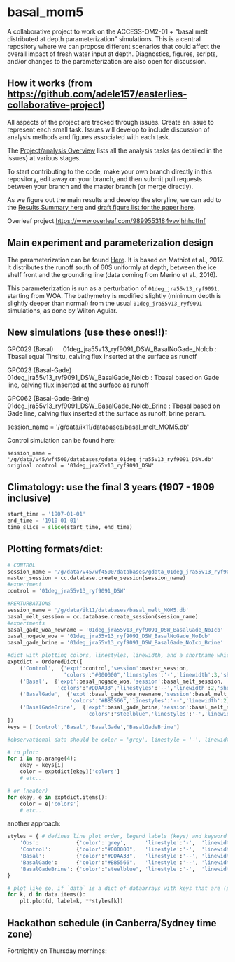 # basal_mom5

A collaborative project to work on the ACCESS-OM2-01 + "basal melt distributed at depth parameterization" simulations. This is a central repository where we can propose different scenarios that could affect the overall impact of fresh water input at depth. Diagnostics, figures, scripts, and/or changes to the parameterization are also open for discussion.

## How it works (from https://github.com/adele157/easterlies-collaborative-project)

All aspects of the project are tracked through issues. Create an issue to represent each small task. Issues will develop to include discussion of analysis methods and figures associated with each task.

The [Project/analysis Overview](https://github.com/pedrocol/basal_mom5-collaborative-project/projects/1) lists all the analysis tasks (as detailed in the issues) at various stages.

To start contributing to the code, make your own branch directly in this repository, edit away on your branch, and then submit pull requests between your branch and the master branch (or merge directly).

As we figure out the main results and develop the storyline, we can add to the [Results Summary here](https://github.com/pedrocol/basal_mom5-collaborative-project/blob/main/Results_summary.md) and [draft figure list for the paper here](https://github.com/pedrocol/basal_mom5-collaborative-project/blob/main/Figure_outline.md).

Overleaf project https://www.overleaf.com/9899553184vvvjhhhcffnf

## Main experiment and parameterization design

The parameterization can be found [Here](https://github.com/pedrocol/basal_routines/tree/master/MOM_routines). It is based on Mathiot et al., 2017. It distributes the runoff south of 60S uniformly at depth, between the ice shelf front and the grounding line (data coming from Merino et al., 2016).

This parameterization is run as a perturbation of `01deg_jra55v13_ryf9091`, starting from WOA. The bathymetry is modified slightly (minimum depth is slightly deeper than normal) from the usual `01deg_jra55v13_ryf9091` simulations, as done by Wilton Aguiar.

## New simulations (use these ones!!):

GPC029 (Basal)                                01deg_jra55v13_ryf9091_DSW_BasalNoGade_NoIcb     : Tbasal equal Tinsitu, calving flux inserted at the surface as runoff

GPC023 (Basal-Gade)                           01deg_jra55v13_ryf9091_DSW_BasalGade_NoIcb       : Tbasal based on Gade line, calving flux inserted at the surface as runoff

GPC062 (Basal-Gade-Brine)                     01deg_jra55v13_ryf9091_DSW_BasalGade_NoIcb_Brine : Tbasal based on Gade line, calving flux inserted at the surface as runoff, brine param.


session_name = '/g/data/ik11/databases/basal_melt_MOM5.db'

Control simulation can be found here:
```
session_name = '/g/data/v45/wf4500/databases/gdata_01deg_jra55v13_ryf9091_DSW.db'
original control = '01deg_jra55v13_ryf9091_DSW'
```

## Climatology: use the final 3 years (1907 - 1909 inclusive)

```python
start_time = '1907-01-01'
end_time = '1910-01-01'
time_slice = slice(start_time, end_time)
```

## Plotting formats/dict:

```python
# CONTROL
session_name = '/g/data/v45/wf4500/databases/gdata_01deg_jra55v13_ryf9091_DSW.db'
master_session = cc.database.create_session(session_name)
#experiment
control = '01deg_jra55v13_ryf9091_DSW'

#PERTURBATIONS
session_name = '/g/data/ik11/databases/basal_melt_MOM5.db'
basal_melt_session = cc.database.create_session(session_name)
#experiments
basal_gade_woa_newname = '01deg_jra55v13_ryf9091_DSW_BasalGade_NoIcb'
basal_nogade_woa = '01deg_jra55v13_ryf9091_DSW_BasalNoGade_NoIcb'
basal_gade_brine = '01deg_jra55v13_ryf9091_DSW_BasalGade_NoIcb_Brine'

#dict with plotting colors, linestyles, linewidth, and a shortname which may or may not be useful
exptdict = OrderedDict([
    ('Control',  {'expt':control,'session':master_session,
                  'colors':"#000000",'linestyles':'-','linewidth':3,'shortname':'control'}),
    ('Basal',  {'expt':basal_nogade_woa,'session':basal_melt_session,
                'colors':"#DDAA33",'linestyles':'--','linewidth':2,'shortname':'basal_nogade'}),
    ('BasalGade',  {'expt':basal_gade_woa_newname,'session':basal_melt_session,
                    'colors':"#BB5566",'linestyles':'--','linewidth':2,'shortname':'basal'}),
    ('BasalGadeBrine',  {'expt':basal_gade_brine,'session':basal_melt_session,
                         'colors':"steelblue",'linestyles':'-','linewidth':2,'shortname':'basal_gade_brine'}),
])
keys = ['Control','Basal','BasalGade','BasalGadeBrine']

#observational data should be color = 'grey', linestyle = '-', linewidth =3

# to plot:
for i in np.arange(4):
    ekey = keys[i]
    color = exptdict[ekey]['colors']
    # etc...

# or (neater)
for ekey, e in exptdict.items():
    color = e['colors']
    # etc...
```
another approach:
```python
styles = { # defines line plot order, legend labels (keys) and keyword args (dicts)
    'Obs':            {'color':'grey',      'linestyle':'-',  'linewidth':3},
    'Control':        {'color':"#000000",   'linestyle':'-',  'linewidth':3},
    'Basal':          {'color':"#DDAA33",   'linestyle':'--', 'linewidth':2},
    'BasalGade':      {'color':"#BB5566",   'linestyle':'--', 'linewidth':2},
    'BasalGadeBrine': {'color':"steelblue", 'linestyle':'-',  'linewidth':2},
}

# plot like so, if `data` is a dict of dataarrays with keys that are (possibly a subset of) the keys in `styles`
for k, d in data.items():
    plt.plot(d, label=k, **styles[k])
```
## Hackathon schedule (in Canberra/Sydney time zone)

Fortnightly on Thursday mornings:



